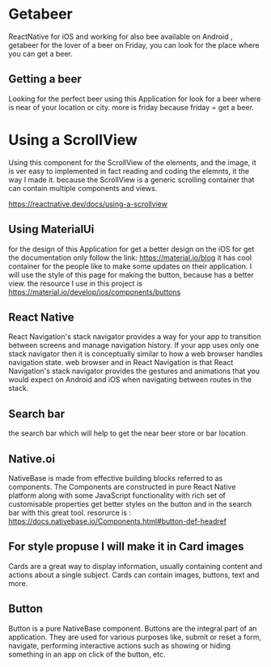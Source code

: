 # Getabeer
ReactNative  for iOS and working for also bee available on Android , getabeer for the lover of a beer on Friday, you can look for the place where you can get a beer.

## Getting a beer 

Looking for the perfect beer using this Application for look for a beer where is near of your location or city. 
more is friday because friday = get a beer.

# Using a ScrollView
Using this component for the ScrollView of the elements, and the image, it is ver easy to implemented in fact reading and coding the elemnts, it the way I made it.
because the ScrollView is a generic scrolling container that can contain multiple components and views.

https://reactnative.dev/docs/using-a-scrollview

## Using MaterialUi
for the design of this Application for get a better design on the iOS
for get the documentation only follow the link: https://material.io/blog
it has cool container for the people like to make some updates on their application.
I will use the style of this page for making the button, because has a better view. the resource I use in this project is 
https://material.io/develop/ios/components/buttons

## React Native 

React Navigation's stack navigator provides a way for your app to transition between screens and manage navigation history. If your app uses only one stack navigator then it is conceptually similar to how a web browser handles navigation state.
web browser and in React Navigation is that React Navigation's stack navigator provides the gestures and animations that you would expect on Android and iOS when navigating between routes in the stack.
## Search bar
the search bar which will help to get the near beer store or bar location.

## Native.oi

NativeBase is made from effective building blocks referred to as components. The Components are constructed in pure React Native platform along with some JavaScript functionality with rich set of customisable properties get better styles on the button and in the search bar with this great tool. 
resorurce is : https://docs.nativebase.io/Components.html#button-def-headref
## For style propuse I will make it in Card images
Cards are a great way to display information, usually containing content and actions about a single subject. Cards can contain images, buttons, text and more.

## Button 
Button is a pure NativeBase component.
Buttons are the integral part of an application. They are used for various purposes like, submit or reset a form, navigate, performing interactive actions such as showing or hiding something in an app on click of the button, etc.

